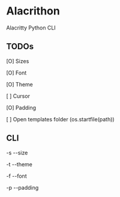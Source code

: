 # Alacrithon


Alacritty Python CLI

## TODOs

[O] Sizes

[O] Font

[O] Theme

[ ] Cursor

[O] Padding

[ ] Open templates folder (os.startfile(path))


## CLI

-s --size

-t --theme

-f --font

-p --padding